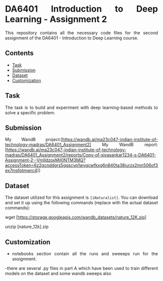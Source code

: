 <div style="text-align: justify;">

# DA6401 Introduction to Deep Learning - Assignment 2

This repository contains all the necessary code files for the second assignment of the DA6401 - Introduction to Deep Learning course.

## Contents

- [Task](#task)
- [Submission](#submission)
- [Dataset](#dataset)
- [Customization](#customization)

## Task

The task is to build and experiment with deep learning-based methods to solve a specific problem.

## Submission

My WandB project:[https://wandb.ai/ma23c047-indian-institute-of-technology-madras/DA6401_Assignment2] 
My WandB report: [https://wandb.ai/ma23c047-indian-institute-of-technology-madras/DA6401_Assignment2/reports/Copy-of-sivasankar1234-s-DA6401-Assignment-2--VmlldzoxMjI0NTM3MQ?accessToken=6z2gcnddgrs5ggscyp1wygcwfkxg6n840ta38iurzs2mn506of3ex7msfotmwrc4)]

## Dataset

The dataset utilized for this assignment is `[iNaturalist]`. You can download and set it up using the following commands (replace with the actual dataset commands):


wget [https://storage.googleapis.com/wandb_datasets/nature_12K.zip]

unzip [nature_12k].zip


## Customization

- notebooks section contain all the runs and sweeeps run for the assignment.
  
-there are several .py files in part A which have been used to train different models on the dataset and some wandb sweeps also

